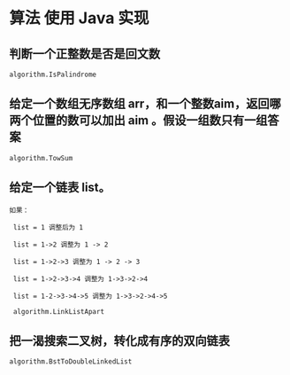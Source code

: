 # 算法 使用 Java 实现

## 判断一个正整数是否是回文数
    
    algorithm.IsPalindrome
    
## 给定一个数组无序数组 arr，和一个整数aim，返回哪两个位置的数可以加出 aim 。假设一组数只有一组答案
    
    algorithm.TowSum  
    
## 给定一个链表 list。

    如果： 
        
     list = 1 调整后为 1
     
     list = 1->2 调整为 1 -> 2
     
     list = 1->2->3 调整为 1 -> 2 -> 3
    
     list = 1->2->3->4 调整为 1->3->2->4
     
     list = 1-2->3->4->5 调整为 1->3->2->4->5
     
     algorithm.LinkListApart
 
## 把一渴搜索二叉树，转化成有序的双向链表

    algorithm.BstToDoubleLinkedList